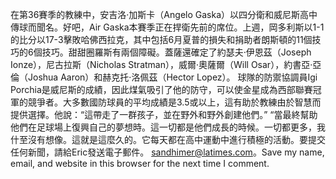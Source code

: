 在第36賽季的教練中，安吉洛·加斯卡（Angelo Gaska）以四分衛和威尼斯高中傳球而聞名。好吧，Air Gaska本賽季正在捍衛先前的席位。上週，岡多利斯以1-1的比分以17-3擊敗哈佛西拉克，其中包括6月夏普的損失和捐助者朗斯頓的11個技巧的6個技巧。甜甜圈羅斯有兩個障礙。蓋薩還確定了約瑟夫·伊恩茲（Joseph Ionze），尼古拉斯（Nicholas Stratman），威爾·奧薩爾（Will Osar），約書亞·亞倫（Joshua Aaron）和赫克托·洛佩茲（Hector Lopez）。 球隊的防禦協調員Igi Porchia是威尼斯的成績，因此煤氣吸引了他的防守，可以使金星成為西部聯賽冠軍的競爭者。大多數國防球員的平均成績是3.5或以上，這有助於教練由於智慧而提供選擇。他說：“這帶走了一群孩子，並在野外和野外創建他們。” “當最終幫助他們在足球場上復興自己的夢想時。這一切都是他們成長的時候。一切都更多，我什至沒有想像。這就是這麼久的。它每天都在高中運動中進行積極的活動。要提交任何新聞，請給Eric發送電子郵件。 sandhimer@latimes.com。Save my name, email, and website in this browser for the next time I comment.